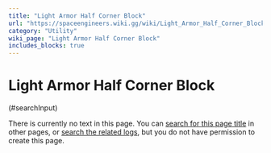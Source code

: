 ```yaml
---
title: "Light Armor Half Corner Block"
url: "https://spaceengineers.wiki.gg/wiki/Light_Armor_Half_Corner_Block"
category: "Utility"
wiki_page: "Light Armor Half Corner Block"
includes_blocks: true
---
```


# Light Armor Half Corner Block

(#searchInput)

There is currently no text in this page. You can [search for this page title](https://spaceengineers.wiki.gg/wiki/Special:Search/Light_Armor_Half_Corner_Block "Special:Search/Light Armor Half Corner Block") in other pages, or [search the related logs](https://spaceengineers.wiki.gg/wiki/Special:Log?page=Light_Armor_Half_Corner_Block), but you do not have permission to create this page.